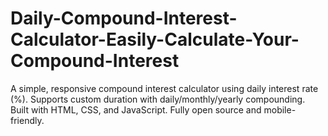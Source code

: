 # Daily-Compound-Interest-Calculator-Easily-Calculate-Your-Compound-Interest
A simple, responsive compound interest calculator using daily interest rate (%). Supports custom duration with daily/monthly/yearly compounding. Built with HTML, CSS, and JavaScript. Fully open source and mobile-friendly.
